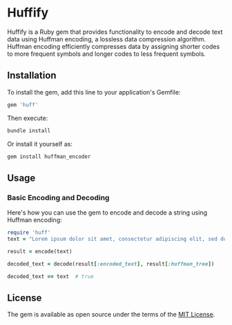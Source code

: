 # Huffify
Huffify is a Ruby gem that provides functionality to encode and decode text data using Huffman encoding, a lossless data compression algorithm. Huffman encoding efficiently compresses data by assigning shorter codes to more frequent symbols and longer codes to less frequent symbols.

## Installation

To install the gem, add this line to your application's Gemfile:

```ruby
gem 'huff'
```

Then execute:

```bash
bundle install
```

Or install it yourself as:

```bash
gem install huffman_encoder
```

## Usage

### Basic Encoding and Decoding

Here's how you can use the gem to encode and decode a string using Huffman encoding:

```ruby
require 'huff'
text = "Lorem ipsum dolor sit amet, consectetur adipiscing elit, sed do eiusmod tempor incididunt ut labore et dolore magna aliqua."

result = encode(text)

decoded_text = decode(result[:encoded_text], result[:huffman_tree])

decoded_text == text  # true

```

## License

The gem is available as open source under the terms of the [MIT License](https://opensource.org/licenses/MIT).
